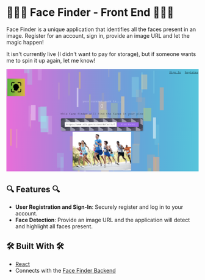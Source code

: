 # 🧑‍🤝‍🧑 Face Finder - Front End 🧑‍🤝‍🧑

Face Finder is a unique application that identifies all the faces present in an image. Register for an account, sign in, provide an image URL and let the magic happen!

It isn't currently live (I didn't want to pay for storage), but if someone wants me to spin it up again, let me know!

![Screenshot](./public/screenshot.png)

## 🔍 Features 🔍

- **User Registration and Sign-In**: Securely register and log in to your account.
- **Face Detection**: Provide an image URL and the application will detect and highlight all faces present.

## 🛠️ Built With 🛠️

- [React](https://reactjs.org/)
- Connects with the [Face Finder Backend](https://github.com/jkracz/face-finder-api)
